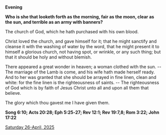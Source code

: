 **Evening**

**Who is she that looketh forth as the morning, fair as the moon, clear as the sun, and terrible as an army with banners?**
 
The church of God, which he hath purchased with his own blood.
 
Christ loved the church, and gave himself for it; that he might sanctify and cleanse it with the washing of water by the word, that he might present it to himself a glorious church, not having spot, or wrinkle, or any such thing; but that it should be holy and without blemish.
 
There appeared a great wonder in heaven; a woman clothed with the sun. -- The marriage of the Lamb is come, and his wife hath made herself ready. And to her was granted that she should be arrayed in fine linen, clean and white: for the fine linen is the righteousness of saints. -- The righteousness of God which is by faith of Jesus Christ unto all and upon all them that believe.
 
The glory which thou gavest me I have given them.  

**Song 6:10; Acts 20:28; Eph 5:25‑27; Rev 12:1; Rev 19:7,8; Rom 3:22; John 17:22**

[Saturday 26-April, 2025](https://t.me/daily_light)
